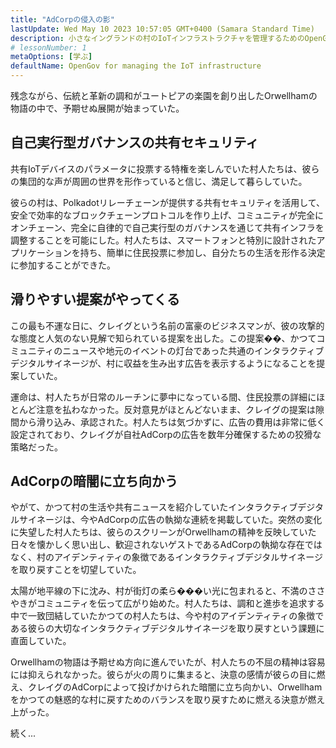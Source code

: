 ```yaml
---
title: "AdCorpの侵入の影"
lastUpdate: Wed May 10 2023 10:57:05 GMT+0400 (Samara Standard Time)
description: 小さなイングランドの村のIoTインフラストラクチャを管理するためのOpenGovを使用したオープンな実験。
# lessonNumber: 1
metaOptions: [学ぶ]
defaultName: OpenGov for managing the IoT infrastructure
---
```


<LessonImages src="opengov-for-iot/opengov-intro.gif" alt="image" imageClasses="mb full" />

<RoboAcademyText fWeight="500">残念ながら、伝統と革新の調和がユートピアの楽園を創り出したOrwellhamの物語の中で、予期せぬ展開が始まっていた。
</RoboAcademyText>

## 自己実行型ガバナンスの共有セキュリティ

共有IoTデバイスのパラメータに投票する特権を楽しんでいた村人たちは、彼らの集団的な声が周囲の世界を形作っていると信じ、満足して暮らしていた。

彼らの村は、Polkadotリレーチェーンが提供する共有セキュリティを活用して、安全で効率的なブロックチェーンプロトコルを作り上げ、コミュニティが完全にオンチェーン、完全に自律的で自己実行型のガバナンスを通じて共有インフラを調整することを可能にした。村人たちは、スマートフォンと特別に設計されたアプリケーションを持ち、簡単に住民投票に参加し、自分たちの生活を形作る決定に参加することができた。

## 滑りやすい提案がやってくる

この最も不運な日に、クレイグという名前の富豪のビジネスマンが、彼の攻撃的な態度と人気のない見解で知られている提案を出した。この提案��、かつてコミュニティのニュースや地元のイベントの灯台であった共通のインタラクティブデジタルサイネージが、村に収益を生み出す広告を表示するようになることを提案していた。 

運命は、村人たちが日常のルーチンに夢中になっている間、住民投票の詳細にほとんど注意を払わなかった。反対意見がほとんどないまま、クレイグの提案は隙間から滑り込み、承認された。村人たちは気づかずに、広告の費用は非常に低く設定されており、クレイグが自社AdCorpの広告を数年分確保するための狡猾な策略だった。

## AdCorpの暗闇に立ち向かう

やがて、かつて村の生活や共有ニュースを紹介していたインタラクティブデジタルサイネージは、今やAdCorpの広告の執拗な連続を掲載していた。突然の変化に失望した村人たちは、彼らのスクリーンがOrwellhamの精神を反映していた日々を懐かしく思い出し、歓迎されないゲストであるAdCorpの執拗な存在ではなく、村のアイデンティティの象徴であるインタラクティブデジタルサイネージを取り戻すことを切望していた。

太陽が地平線の下に沈み、村が街灯の柔ら���い光に包まれると、不満のささやきがコミュニティを伝って広がり始めた。村人たちは、調和と進歩を追求する中で一致団結していたかつての村人たちは、今や村のアイデンティティの象徴である彼らの大切なインタラクティブデジタルサイネージを取り戻すという課題に直面していた。

Orwellhamの物語は予期せぬ方向に進んでいたが、村人たちの不屈の精神は容易には抑えられなかった。彼らが火の周りに集まると、決意の感情が彼らの目に燃え、クレイグのAdCorpによって投げかけられた暗闇に立ち向かい、Orwellhamをかつての魅惑的な村に戻すためのバランスを取り戻すために燃える決意が燃え上がった。

<RoboAcademyText>
続く...
</RoboAcademyText>